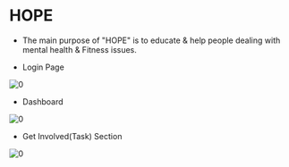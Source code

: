 # HOPE
- The main purpose of "HOPE" is to
educate & help people dealing with
mental health & Fitness issues.


- Login Page

![0](https://user-images.githubusercontent.com/30564975/186435269-51d093cf-26b1-40d0-8b85-4631d744584b.png)


- Dashboard

![0](https://user-images.githubusercontent.com/30564975/186435424-29228ae2-0e96-4493-b69a-6b2f97553904.png)


- Get Involved(Task) Section

![0](https://user-images.githubusercontent.com/30564975/186435654-894d20f3-b703-4e34-a4be-7e2a2b85eb65.png)
